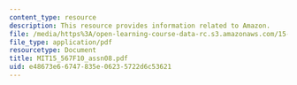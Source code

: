 ```yaml
---
content_type: resource
description: This resource provides information related to Amazon.
file: /media/https%3A/open-learning-course-data-rc.s3.amazonaws.com/15-567-the-economics-of-information-strategy-structure-and-pricing-fall-2010/e48673e66747835e06235722d6c53621_MIT15_567F10_assn08.pdf
file_type: application/pdf
resourcetype: Document
title: MIT15_567F10_assn08.pdf
uid: e48673e6-6747-835e-0623-5722d6c53621
---
```

